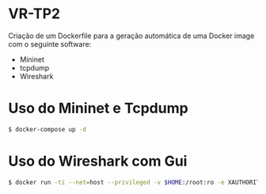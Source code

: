 # VR-TP2

Criação de um Dockerfile para a geração automática de uma Docker image com o seguinte software:

- Mininet
- tcpdump
- Wireshark



# Uso do Mininet e Tcpdump

```bash
$ docker-compose up -d
```




# Uso do Wireshark com Gui

```bash
$ docker run -ti --net=host --privileged -v $HOME:/root:ro -e XAUTHORITY=/root/.Xauthority -e DISPLAY=$DISPLAY ndexter/vr-tp2
```
